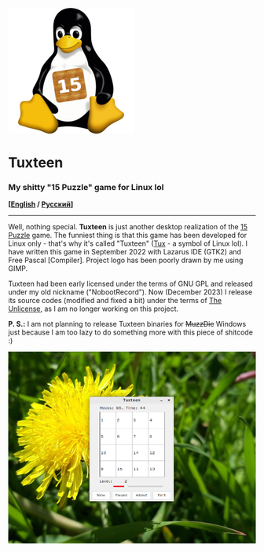 <img src="logo.png" alt="Tuxteen" title="Tuxteen">

# Tuxteen

### My shitty "15 Puzzle" game for Linux lol

**[[English](README.md) / [Русский](README-RU.md)]**

---

Well, nothing special. **Tuxteen** is just another desktop realization of the [15 Puzzle](https://en.wikipedia.org/wiki/15_Puzzle) game. The funniest thing is that this game has been developed for Linux only - that's why it's called "Tuxteen" ([Tux](https://en.wikipedia.org/wiki/Tux_(mascot)) - a symbol of Linux lol). I have written this game in September 2022 with Lazarus IDE (GTK2) and Free Pascal \[Compiler\]. Project logo has been poorly drawn by me using GIMP.

Tuxteen had been early licensed under the terms of GNU GPL and released under my old nickname ("NobootRecord"). Now (December 2023) I release its source codes (modified and fixed a bit) under the terms of [The Unlicense](UNLICENSE.txt), as I am no longer working on this project.

**P. S.:** I am not planning to release Tuxteen binaries for ~~MuzzDie~~ Windows just because I am too lazy to do something more with this piece of shitcode :)

<img src="screen.png" alt="Tuxteen screenshot" title="Tuxteen running on Linux (Arch Linux + Cinnamon, Mint-Yz GTK+ theme, Input fonts)">